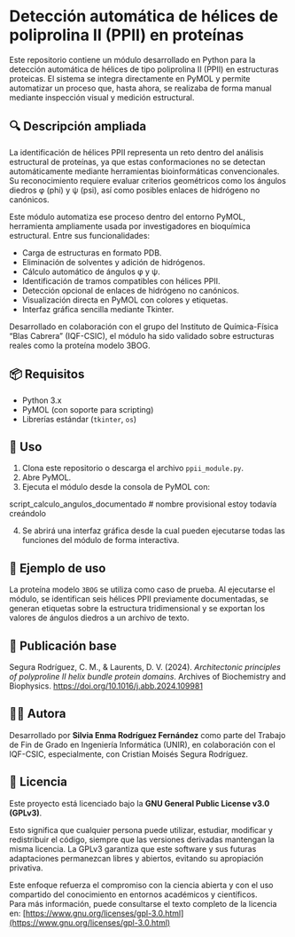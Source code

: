 # Detección automática de hélices de poliprolina II (PPII) en proteínas

Este repositorio contiene un módulo desarrollado en Python para la detección automática de hélices de tipo poliprolina II (PPII) en estructuras proteicas. El sistema se integra directamente en PyMOL y permite automatizar un proceso que, hasta ahora, se realizaba de forma manual mediante inspección visual y medición estructural.

## 🔍 Descripción ampliada

La identificación de hélices PPII representa un reto dentro del análisis estructural de proteínas, ya que estas conformaciones no se detectan automáticamente mediante herramientas bioinformáticas convencionales. Su reconocimiento requiere evaluar criterios geométricos como los ángulos diedros φ (phi) y ψ (psi), así como posibles enlaces de hidrógeno no canónicos.

Este módulo automatiza ese proceso dentro del entorno PyMOL, herramienta ampliamente usada por investigadores en bioquímica estructural. Entre sus funcionalidades:

- Carga de estructuras en formato PDB.
- Eliminación de solventes y adición de hidrógenos.
- Cálculo automático de ángulos φ y ψ.
- Identificación de tramos compatibles con hélices PPII.
- Detección opcional de enlaces de hidrógeno no canónicos.
- Visualización directa en PyMOL con colores y etiquetas.
- Interfaz gráfica sencilla mediante Tkinter.

Desarrollado en colaboración con el grupo del Instituto de Química-Física “Blas Cabrera” (IQF-CSIC), el módulo ha sido validado sobre estructuras reales como la proteína modelo 3BOG.

## 📦 Requisitos

- Python 3.x
- PyMOL (con soporte para scripting)
- Librerías estándar (`tkinter`, `os`)

## 🚀 Uso

1. Clona este repositorio o descarga el archivo `ppii_module.py`.
2. Abre PyMOL.
3. Ejecuta el módulo desde la consola de PyMOL con:

script_calculo_angulos_documentado # nombre provisional estoy todavía creándolo

4. Se abrirá una interfaz gráfica desde la cual pueden ejecutarse todas las funciones del módulo de forma interactiva.

## 🧪 Ejemplo de uso

La proteína modelo `3BOG` se utiliza como caso de prueba. Al ejecutarse el módulo, se identifican seis hélices PPII previamente documentadas, se generan etiquetas sobre la estructura tridimensional y se exportan los valores de ángulos diedros a un archivo de texto.

## 📘 Publicación base

Segura Rodríguez, C. M., & Laurents, D. V. (2024). *Architectonic principles of polyproline II helix bundle protein domains*. Archives of Biochemistry and Biophysics. https://doi.org/10.1016/j.abb.2024.109981

## 👩‍💻 Autora

Desarrollado por **Silvia Enma Rodríguez Fernández** como parte del Trabajo de Fin de Grado en Ingeniería Informática (UNIR), en colaboración con el IQF-CSIC, especialmente, con Cristian Moisés Segura Rodríguez.

## 📄 Licencia

Este proyecto está licenciado bajo la **GNU General Public License v3.0 (GPLv3)**.

Esto significa que cualquier persona puede utilizar, estudiar, modificar y redistribuir el código, siempre que las versiones derivadas mantengan la misma licencia. La GPLv3 garantiza que este software y sus futuras adaptaciones permanezcan libres y abiertos, evitando su apropiación privativa.

Este enfoque refuerza el compromiso con la ciencia abierta y con el uso compartido del conocimiento en entornos académicos y científicos.  
Para más información, puede consultarse el texto completo de la licencia en: [https://www.gnu.org/licenses/gpl-3.0.html](https://www.gnu.org/licenses/gpl-3.0.html)
